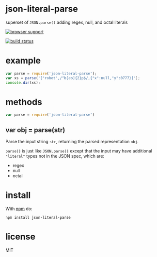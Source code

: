 # json-literal-parse

superset of `JSON.parse()` adding regex, null, and octal literals

[![browser support](https://ci.testling.com/substack/json-literal-parse.png)](https://ci.testling.com/substack/json-literal-parse)

[![build status](https://secure.travis-ci.org/substack/json-literal-parse.png)](http://travis-ci.org/substack/json-literal-parse)

# example

``` js
var parse = require('json-literal-parse');
var xs = parse('["robot",/^b[eo]{2}p$/,{"x":null,"y":0777}]');
console.dir(xs);
```

# methods

``` js
var parse = require('json-literal-parse')
```

## var obj = parse(str)

Parse the input string `str`, returning the parsed representation `obj`.

`parse()` is just like `JSON.parse()` except that the input may have additional
`"literal"` types not in the JSON spec, which are:

* regex
* null
* octal

# install

With [npm](https://npmjs.org) do:

```
npm install json-literal-parse
```

# license

MIT
